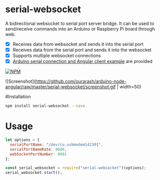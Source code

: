 # serial-websocket

A bidirectional websocket to serial port server bridge. It can be used to send/receive commands into an Arduino or Raspberry Pi board through web.

- [x] Receives data from websocket and sends it into the serial port
- [x] Receives data from the serial port and sends it into the websocket
- [x] Supports multiple websocket connections
- [x] [Arduino serial connection and Angular client example](https://github.com/ourarash/arduino-node-angular) are provided

[![NPM](https://badge.fury.io/js/serial-websocket.svg)](https://www.npmjs.com/package/serial-websocket)

<!-- [![NPM Downloads][downloadst-image]][downloads-url] -->

[downloads-image]: https://img.shields.io/npm/dm/serial-websocket.svg
[downloadst-image]: https://img.shields.io/npm/dt/serial-websocket.svg
[downloads-url]: https://npmjs.org/package/serial-websocket

![Screenshot](https://github.com/ourarash/arduino-node-angular/raw/master/serial-websocket/screenshot.gif | width=50)

#Installation

```bash
npm install serial-websocket --save
```

# Usage

```javascript
let options = {
  serialPortName: "/dev/cu.usbmodem142301",
  serialPortNameRate: 9600,
  webSocketPortNumber: 8081
};

const serial_websocket = require("serial-websocket")(options);
serial_websocket.start();
```
